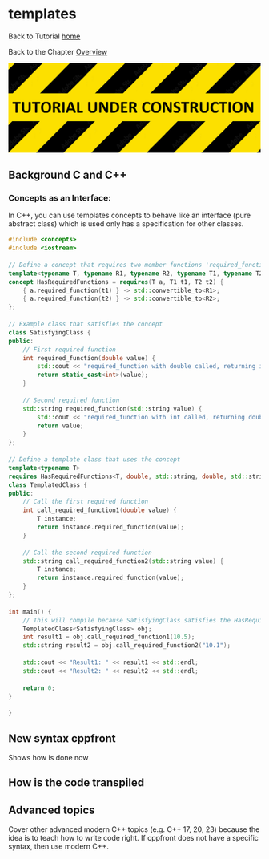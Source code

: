 # templates


Back to Tutorial [home](../readme.md)

Back to the Chapter [Overview](Overview.md)

![](../TutorialUnderConstruction.png)

## Background C and C++

### Concepts as an Interface:

In C++, you can use templates concepts to behave like an interface (pure abstract class) which is used only has a specification for other classes.


```c++
#include <concepts>
#include <iostream>

// Define a concept that requires two member functions 'required_function' with different signatures
template<typename T, typename R1, typename R2, typename T1, typename T2>
concept HasRequiredFunctions = requires(T a, T1 t1, T2 t2) {
    { a.required_function(t1) } -> std::convertible_to<R1>;
    { a.required_function(t2) } -> std::convertible_to<R2>;
};

// Example class that satisfies the concept
class SatisfyingClass {
public:
    // First required function
    int required_function(double value) {
        std::cout << "required_function with double called, returning int" << std::endl;
        return static_cast<int>(value);
    }

    // Second required function
    std::string required_function(std::string value) {
        std::cout << "required_function with int called, returning double" << std::endl;
        return value;
    }
};

// Define a template class that uses the concept
template<typename T>
requires HasRequiredFunctions<T, double, std::string, double, std::string> // Concept is applied here with T and expected return types
class TemplatedClass {
public:
    // Call the first required function
    int call_required_function1(double value) {
        T instance;
        return instance.required_function(value);
    }

    // Call the second required function
    std::string call_required_function2(std::string value) {
        T instance;
        return instance.required_function(value);
    }
};

int main() {
    // This will compile because SatisfyingClass satisfies the HasRequiredFunctions concept
    TemplatedClass<SatisfyingClass> obj;
    int result1 = obj.call_required_function1(10.5);
    std::string result2 = obj.call_required_function2("10.1");

    std::cout << "Result1: " << result1 << std::endl;
    std::cout << "Result2: " << result2 << std::endl;

    return 0;
}

}
```



## New syntax cppfront

Shows how is done now


## How is the code transpiled

## Advanced topics

Cover other advanced modern C++ topics (e.g. C++ 17, 20, 23) because the idea is to teach how to write code right.
If cppfront does not have a specific syntax, then use modern C++.

